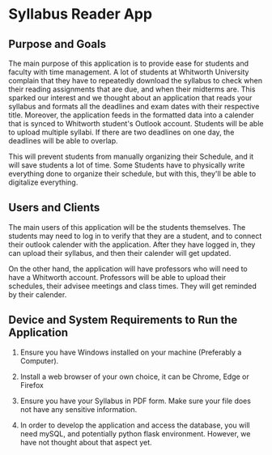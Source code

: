 # **Syllabus Reader App**

## **Purpose and Goals**

The main purpose of this application is to provide ease for students and faculty with time management. A lot of students at Whitworth University complain that they have to repeatedly download the syllabus to check when their reading assignments that are due, and when their midterms are. This sparked our interest and we thought about an application that reads your syllabus and formats all the deadlines and exam dates with their respective title. Moreover, the application feeds in the formatted data into a calender that is synced to Whitworth student's Outlook account. Students will be able to upload multiple syllabi. If there are two deadlines on one day, the deadlines will be able to overlap.

This will prevent students from manually organizing their Schedule, and it will save students a lot of time. Some Students have to physically write everything done to organize their schedule, but with this, they'll be able to digitalize everything.

## **Users and Clients**

The main users of this application will be the students themselves. The students may need to log in to verify that they are a student, and to connect their outlook calender with the application. After they have logged in, they can upload their syllabus, and then their calender will get updated.

On the other hand, the application will have professors who will need to have a Whitworth account. Professors will be able to upload their schedules, their advisee meetings and class times. They will get reminded by their calender.

## **Device and System Requirements to Run the Application**

1. Ensure you have Windows installed on your machine (Preferably a Computer).

2. Install a web browser of your own choice, it can be Chrome, Edge or Firefox

3. Ensure you have your Syllabus in PDF form. Make sure your file does not have any sensitive information.

4. In order to develop the application and access the database, you will need mySQL, and potentially python flask environment. However, we have not thought about that aspect yet.
